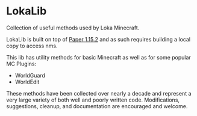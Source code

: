 # LokaLib
Collection of useful methods used by Loka Minecraft.

LokaLib is built on top of [Paper 1.15.2](https://github.com/PaperMC/Paper) and as such requires building a 
local copy to access nms.

This lib has utility methods for basic Minecraft as well as for some popular MC Plugins:

- WorldGuard
- WorldEdit 

These methods have been collected over nearly a decade and represent a very large variety of both well 
and poorly written code. Modifications, suggestions, cleanup, and documentation are encouraged and welcome.